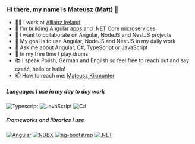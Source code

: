 ### Hi there, my name is [Mateusz (Matt)](https://www.linkedin.com/in/mateusz-kikmunter-783473ab/) 👋

- 🧑‍💻 I work at [Allianz Ireland](https://www.allianz.ie/) 
- 🔭 I’m building Angular apps and .NET Core microservices
- 👯 I want to collaborate on Angular, NodeJS and NestJS projects
- 💪 My goal is to use Angular, NodeJS and NestJS in my daily work
- 💬 Ask me about Angular, C#, TypeScript or JavaScript
- 🥁 In my free time I play drums
- 📚 I speak Polish, German and English so feel free to reach out and say cześć, hello or hallo! 
- 📫 How to reach me: [Mateusz Kikmunter](https://www.linkedin.com/in/mateusz-kikmunter-783473ab/)

##### Languages I use in my day to day work

![Typescript](https://img.shields.io/badge/-Typescript-000000?style=flat&logo=Typescript&logoColor=6f97cc)
![JavaScript](https://img.shields.io/badge/-Javascript-000000?style=flat&logo=JavaScript)
![C#](https://img.shields.io/badge/C%23-CSharp-black)

##### Frameworks and libraries I use
[![Angular](https://img.shields.io/badge/-Angular-000000?style=flat&logo=Angular&logoColor=dd0132)](https://angular.io/)
[![NDBX](https://img.shields.io/badge/NDBX-NDBX-yellowgreen)](https://aposin.github.io/ng-aquila/welcome)
[![ng-bootstrap](https://img.shields.io/badge/ng--bootstrap-ngb-blue)](https://ng-bootstrap.github.io/#/home)
[![.NET](https://img.shields.io/badge/.NET-.NET-purple)](https://dotnet.microsoft.com/)
